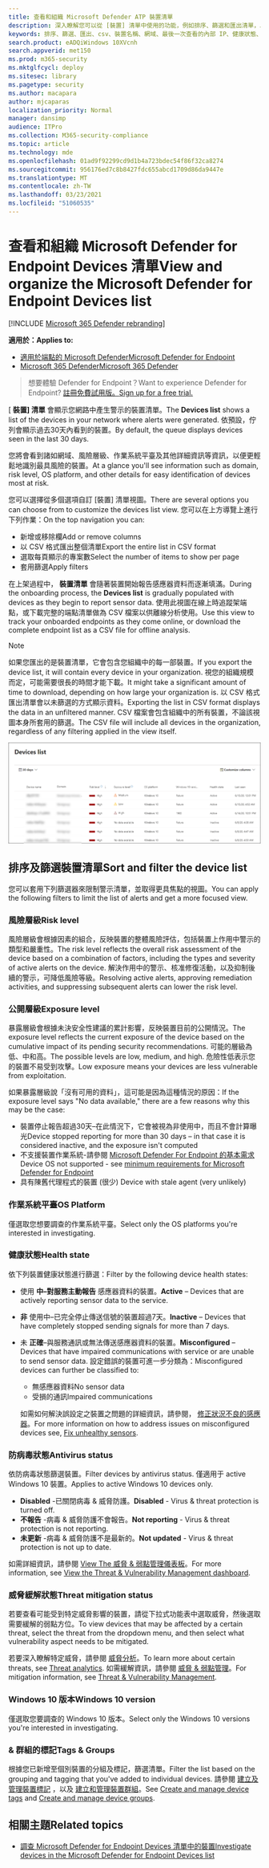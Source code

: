```yaml
---
title: 查看和組織 Microsoft Defender ATP 裝置清單
description: 深入瞭解您可以從 [裝置] 清單中使用的功能，例如排序、篩選和匯出清單，以加強調查。
keywords: 排序、篩選、匯出、csv、裝置名稱、網域、最後一次查看的內部 IP、健康狀態、作用中警示、作用中的惡意程式碼偵測、威脅類別、審閱警示、網路、連線、惡意程式碼、一般惡意程式碼、stealer、勒索軟體、攻擊、威脅、一般惡意程式碼、不需要的軟體
search.product: eADQiWindows 10XVcnh
search.appverid: met150
ms.prod: m365-security
ms.mktglfcycl: deploy
ms.sitesec: library
ms.pagetype: security
ms.author: macapara
author: mjcaparas
localization_priority: Normal
manager: dansimp
audience: ITPro
ms.collection: M365-security-compliance
ms.topic: article
ms.technology: mde
ms.openlocfilehash: 01ad9f92299cd9d1b4a723bdec54f86f32ca8274
ms.sourcegitcommit: 956176ed7c8b8427fdc655abcd1709d86da9447e
ms.translationtype: MT
ms.contentlocale: zh-TW
ms.lasthandoff: 03/23/2021
ms.locfileid: "51060535"
---
```

# <a name="view-and-organize-the-microsoft-defender-for-endpoint-devices-list"></a><span data-ttu-id="c1d46-104">查看和組織 Microsoft Defender for Endpoint Devices 清單</span><span class="sxs-lookup"><span data-stu-id="c1d46-104">View and organize the Microsoft Defender for Endpoint Devices list</span></span>

[!INCLUDE [Microsoft 365 Defender rebranding](../../includes/microsoft-defender.md)]


<span data-ttu-id="c1d46-105">**適用於：**</span><span class="sxs-lookup"><span data-stu-id="c1d46-105">**Applies to:**</span></span>
- [<span data-ttu-id="c1d46-106">適用於端點的 Microsoft Defender</span><span class="sxs-lookup"><span data-stu-id="c1d46-106">Microsoft Defender for Endpoint</span></span>](https://go.microsoft.com/fwlink/p/?linkid=2146631)
- [<span data-ttu-id="c1d46-107">Microsoft 365 Defender</span><span class="sxs-lookup"><span data-stu-id="c1d46-107">Microsoft 365 Defender</span></span>](https://go.microsoft.com/fwlink/?linkid=2118804)

> <span data-ttu-id="c1d46-108">想要體驗 Defender for Endpoint？</span><span class="sxs-lookup"><span data-stu-id="c1d46-108">Want to experience Defender for Endpoint?</span></span> [<span data-ttu-id="c1d46-109">註冊免費試用版。</span><span class="sxs-lookup"><span data-stu-id="c1d46-109">Sign up for a free trial.</span></span>](https://www.microsoft.com/microsoft-365/windows/microsoft-defender-atp?ocid=docs-wdatp-machinesview-abovefoldlink)


<span data-ttu-id="c1d46-110">[ **裝置] 清單** 會顯示您網路中產生警示的裝置清單。</span><span class="sxs-lookup"><span data-stu-id="c1d46-110">The **Devices list** shows a list of the devices in your network where alerts were generated.</span></span> <span data-ttu-id="c1d46-111">依預設，佇列會顯示過去30天內看到的裝置。</span><span class="sxs-lookup"><span data-stu-id="c1d46-111">By default, the queue displays devices seen in the last 30 days.</span></span>  

<span data-ttu-id="c1d46-112">您將會看到諸如網域、風險層級、作業系統平臺及其他詳細資訊等資訊，以便更輕鬆地識別最具風險的裝置。</span><span class="sxs-lookup"><span data-stu-id="c1d46-112">At a glance you'll see information such as domain, risk level, OS platform, and other details for easy identification of devices most at risk.</span></span>

<span data-ttu-id="c1d46-113">您可以選擇從多個選項自訂 [裝置] 清單視圖。</span><span class="sxs-lookup"><span data-stu-id="c1d46-113">There are several options you can choose from to customize the devices list view.</span></span> <span data-ttu-id="c1d46-114">您可以在上方導覽上進行下列作業：</span><span class="sxs-lookup"><span data-stu-id="c1d46-114">On the top navigation you can:</span></span>

- <span data-ttu-id="c1d46-115">新增或移除欄</span><span class="sxs-lookup"><span data-stu-id="c1d46-115">Add or remove columns</span></span>
- <span data-ttu-id="c1d46-116">以 CSV 格式匯出整個清單</span><span class="sxs-lookup"><span data-stu-id="c1d46-116">Export the entire list in CSV format</span></span>
- <span data-ttu-id="c1d46-117">選取每頁顯示的專案數</span><span class="sxs-lookup"><span data-stu-id="c1d46-117">Select the number of items to show per page</span></span>
- <span data-ttu-id="c1d46-118">套用篩選</span><span class="sxs-lookup"><span data-stu-id="c1d46-118">Apply filters</span></span>

<span data-ttu-id="c1d46-119">在上架過程中， **裝置清單** 會隨著裝置開始報告感應器資料而逐漸填滿。</span><span class="sxs-lookup"><span data-stu-id="c1d46-119">During the onboarding process, the **Devices list** is gradually populated with devices as they begin to report sensor data.</span></span> <span data-ttu-id="c1d46-120">使用此視圖在線上時追蹤架端點，或下載完整的端點清單做為 CSV 檔案以供離線分析使用。</span><span class="sxs-lookup"><span data-stu-id="c1d46-120">Use this view to track your onboarded endpoints as they come online, or download the complete endpoint list as a CSV file for offline analysis.</span></span>

>[!NOTE]
> <span data-ttu-id="c1d46-121">如果您匯出的是裝置清單，它會包含您組織中的每一部裝置。</span><span class="sxs-lookup"><span data-stu-id="c1d46-121">If you export the device list, it will contain every device in your organization.</span></span> <span data-ttu-id="c1d46-122">視您的組織規模而定，可能需要很長的時間才能下載。</span><span class="sxs-lookup"><span data-stu-id="c1d46-122">It might take a significant amount of time to download, depending on how large your organization is.</span></span> <span data-ttu-id="c1d46-123">以 CSV 格式匯出清單會以未篩選的方式顯示資料。</span><span class="sxs-lookup"><span data-stu-id="c1d46-123">Exporting the list in CSV format displays the data in an unfiltered manner.</span></span> <span data-ttu-id="c1d46-124">CSV 檔案會包含組織中的所有裝置，不論該視圖本身所套用的篩選。</span><span class="sxs-lookup"><span data-stu-id="c1d46-124">The CSV file will include all devices in the organization, regardless of any filtering applied in the view itself.</span></span>

![具有裝置清單的裝置清單影像](images/device-list.png)

## <a name="sort-and-filter-the-device-list"></a><span data-ttu-id="c1d46-126">排序及篩選裝置清單</span><span class="sxs-lookup"><span data-stu-id="c1d46-126">Sort and filter the device list</span></span>

<span data-ttu-id="c1d46-127">您可以套用下列篩選器來限制警示清單，並取得更具焦點的視圖。</span><span class="sxs-lookup"><span data-stu-id="c1d46-127">You can apply the following filters to limit the list of alerts and get a more focused view.</span></span>

### <a name="risk-level"></a><span data-ttu-id="c1d46-128">風險層級</span><span class="sxs-lookup"><span data-stu-id="c1d46-128">Risk level</span></span>

<span data-ttu-id="c1d46-129">風險層級會根據因素的組合，反映裝置的整體風險評估，包括裝置上作用中警示的類型和嚴重性。</span><span class="sxs-lookup"><span data-stu-id="c1d46-129">The risk level reflects the overall risk assessment of the device based on a combination of factors, including the types and severity of active alerts on the device.</span></span> <span data-ttu-id="c1d46-130">解決作用中的警示、核准修復活動，以及抑制後續的警示，可降低風險等級。</span><span class="sxs-lookup"><span data-stu-id="c1d46-130">Resolving active alerts, approving remediation activities, and suppressing subsequent alerts can lower the risk level.</span></span>

### <a name="exposure-level"></a><span data-ttu-id="c1d46-131">公開層級</span><span class="sxs-lookup"><span data-stu-id="c1d46-131">Exposure level</span></span>

<span data-ttu-id="c1d46-132">暴露層級會根據未決安全性建議的累計影響，反映裝置目前的公開情況。</span><span class="sxs-lookup"><span data-stu-id="c1d46-132">The exposure level reflects the current exposure of the device based on the cumulative impact of its pending security recommendations.</span></span> <span data-ttu-id="c1d46-133">可能的層級為低、中和高。</span><span class="sxs-lookup"><span data-stu-id="c1d46-133">The possible levels are low, medium, and high.</span></span> <span data-ttu-id="c1d46-134">危險性低表示您的裝置不易受到攻擊。</span><span class="sxs-lookup"><span data-stu-id="c1d46-134">Low exposure means your devices are less vulnerable from exploitation.</span></span>

<span data-ttu-id="c1d46-135">如果暴露層級說「沒有可用的資料」，這可能是因為這種情況的原因：</span><span class="sxs-lookup"><span data-stu-id="c1d46-135">If the exposure level says "No data available," there are a few reasons why this may be the case:</span></span>

- <span data-ttu-id="c1d46-136">裝置停止報告超過30天–在此情況下，它會被視為非使用中，而且不會計算曝光</span><span class="sxs-lookup"><span data-stu-id="c1d46-136">Device stopped reporting for more than 30 days – in that case it is considered inactive, and the exposure isn't computed</span></span>
- <span data-ttu-id="c1d46-137">不支援裝置作業系統-請參閱 [Microsoft Defender For Endpoint 的基本需求](minimum-requirements.md)</span><span class="sxs-lookup"><span data-stu-id="c1d46-137">Device OS not supported - see [minimum requirements for Microsoft Defender for Endpoint](minimum-requirements.md)</span></span>
- <span data-ttu-id="c1d46-138">具有陳舊代理程式的裝置 (很少) </span><span class="sxs-lookup"><span data-stu-id="c1d46-138">Device with stale agent (very unlikely)</span></span>

### <a name="os-platform"></a><span data-ttu-id="c1d46-139">作業系統平臺</span><span class="sxs-lookup"><span data-stu-id="c1d46-139">OS Platform</span></span>

<span data-ttu-id="c1d46-140">僅選取您想要調查的作業系統平臺。</span><span class="sxs-lookup"><span data-stu-id="c1d46-140">Select only the OS platforms you're interested in investigating.</span></span>

### <a name="health-state"></a><span data-ttu-id="c1d46-141">健康狀態</span><span class="sxs-lookup"><span data-stu-id="c1d46-141">Health state</span></span>

<span data-ttu-id="c1d46-142">依下列裝置健康狀態進行篩選：</span><span class="sxs-lookup"><span data-stu-id="c1d46-142">Filter by the following device health states:</span></span>

- <span data-ttu-id="c1d46-143">使用 **中–對服務主動報告** 感應器資料的裝置。</span><span class="sxs-lookup"><span data-stu-id="c1d46-143">**Active** – Devices that are actively reporting sensor data to the service.</span></span>
- <span data-ttu-id="c1d46-144">**非** 使用中–已完全停止傳送信號的裝置超過7天。</span><span class="sxs-lookup"><span data-stu-id="c1d46-144">**Inactive** – Devices that have completely stopped sending signals for more than 7 days.</span></span>
- <span data-ttu-id="c1d46-145">未 **正確**–與服務通訊或無法傳送感應器資料的裝置。</span><span class="sxs-lookup"><span data-stu-id="c1d46-145">**Misconfigured** – Devices that have impaired communications with service or are unable to send sensor data.</span></span> <span data-ttu-id="c1d46-146">設定錯誤的裝置可進一步分類為：</span><span class="sxs-lookup"><span data-stu-id="c1d46-146">Misconfigured devices can further be classified to:</span></span>
  - <span data-ttu-id="c1d46-147">無感應器資料</span><span class="sxs-lookup"><span data-stu-id="c1d46-147">No sensor data</span></span>
  - <span data-ttu-id="c1d46-148">受損的通訊</span><span class="sxs-lookup"><span data-stu-id="c1d46-148">Impaired communications</span></span>

  <span data-ttu-id="c1d46-149">如需如何解決誤設定之裝置之問題的詳細資訊，請參閱， [修正狀況不良的感應器](fix-unhealthy-sensors.md)。</span><span class="sxs-lookup"><span data-stu-id="c1d46-149">For more information on how to address issues on misconfigured devices see, [Fix unhealthy sensors](fix-unhealthy-sensors.md).</span></span>

### <a name="antivirus-status"></a><span data-ttu-id="c1d46-150">防病毒狀態</span><span class="sxs-lookup"><span data-stu-id="c1d46-150">Antivirus status</span></span>

<span data-ttu-id="c1d46-151">依防病毒狀態篩選裝置。</span><span class="sxs-lookup"><span data-stu-id="c1d46-151">Filter devices by antivirus status.</span></span> <span data-ttu-id="c1d46-152">僅適用于 active Windows 10 裝置。</span><span class="sxs-lookup"><span data-stu-id="c1d46-152">Applies to active Windows 10 devices only.</span></span>

- <span data-ttu-id="c1d46-153">**Disabled** -已關閉病毒 & 威脅防護。</span><span class="sxs-lookup"><span data-stu-id="c1d46-153">**Disabled** - Virus & threat protection is turned off.</span></span>
- <span data-ttu-id="c1d46-154">**不報告** -病毒 & 威脅防護不會報告。</span><span class="sxs-lookup"><span data-stu-id="c1d46-154">**Not reporting** - Virus & threat protection is not reporting.</span></span>
- <span data-ttu-id="c1d46-155">**未更新** -病毒 & 威脅防護不是最新的。</span><span class="sxs-lookup"><span data-stu-id="c1d46-155">**Not updated** - Virus & threat protection is not up to date.</span></span>

<span data-ttu-id="c1d46-156">如需詳細資訊，請參閱 [View The 威脅 & 弱點管理儀表板](tvm-dashboard-insights.md)。</span><span class="sxs-lookup"><span data-stu-id="c1d46-156">For more information, see [View the Threat & Vulnerability Management dashboard](tvm-dashboard-insights.md).</span></span>

### <a name="threat-mitigation-status"></a><span data-ttu-id="c1d46-157">威脅緩解狀態</span><span class="sxs-lookup"><span data-stu-id="c1d46-157">Threat mitigation status</span></span>

<span data-ttu-id="c1d46-158">若要查看可能受到特定威脅影響的裝置，請從下拉式功能表中選取威脅，然後選取需要緩解的弱點方位。</span><span class="sxs-lookup"><span data-stu-id="c1d46-158">To view devices that may be affected by a certain threat, select the threat from the dropdown menu, and then select what vulnerability aspect needs to be mitigated.</span></span>

<span data-ttu-id="c1d46-159">若要深入瞭解特定威脅，請參閱 [威脅分析](threat-analytics.md)。</span><span class="sxs-lookup"><span data-stu-id="c1d46-159">To learn more about certain threats, see [Threat analytics](threat-analytics.md).</span></span> <span data-ttu-id="c1d46-160">如需緩解資訊，請參閱 [威脅 & 弱點管理](next-gen-threat-and-vuln-mgt.md)。</span><span class="sxs-lookup"><span data-stu-id="c1d46-160">For mitigation information, see [Threat & Vulnerability Management](next-gen-threat-and-vuln-mgt.md).</span></span>

### <a name="windows-10-version"></a><span data-ttu-id="c1d46-161">Windows 10 版本</span><span class="sxs-lookup"><span data-stu-id="c1d46-161">Windows 10 version</span></span>

<span data-ttu-id="c1d46-162">僅選取您要調查的 Windows 10 版本。</span><span class="sxs-lookup"><span data-stu-id="c1d46-162">Select only the Windows 10 versions you're interested in investigating.</span></span>

### <a name="tags--groups"></a><span data-ttu-id="c1d46-163">& 群組的標記</span><span class="sxs-lookup"><span data-stu-id="c1d46-163">Tags & Groups</span></span>

<span data-ttu-id="c1d46-164">根據您已新增至個別裝置的分組及標記，篩選清單。</span><span class="sxs-lookup"><span data-stu-id="c1d46-164">Filter the list based on the grouping and tagging that you've added to individual devices.</span></span> <span data-ttu-id="c1d46-165">請參閱 [建立及管理裝置標記](machine-tags.md) ，以及 [建立和管理裝置群組](machine-groups.md)。</span><span class="sxs-lookup"><span data-stu-id="c1d46-165">See [Create and manage device tags](machine-tags.md) and [Create and manage device groups](machine-groups.md).</span></span>

## <a name="related-topics"></a><span data-ttu-id="c1d46-166">相關主題</span><span class="sxs-lookup"><span data-stu-id="c1d46-166">Related topics</span></span>

- [<span data-ttu-id="c1d46-167">調查 Microsoft Defender for Endpoint Devices 清單中的裝置</span><span class="sxs-lookup"><span data-stu-id="c1d46-167">Investigate devices in the Microsoft Defender for Endpoint Devices list</span></span>](investigate-machines.md)

